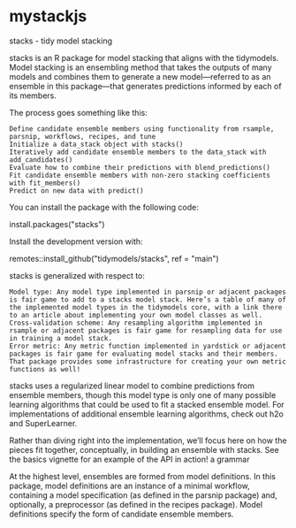 # mystackjs
stacks - tidy model stacking

stacks is an R package for model stacking that aligns with the tidymodels. Model stacking is an ensembling method that takes the outputs of many models and combines them to generate a new model—referred to as an ensemble in this package—that generates predictions informed by each of its members.

The process goes something like this:

    Define candidate ensemble members using functionality from rsample, parsnip, workflows, recipes, and tune
    Initialize a data_stack object with stacks()
    Iteratively add candidate ensemble members to the data_stack with add_candidates()
    Evaluate how to combine their predictions with blend_predictions()
    Fit candidate ensemble members with non-zero stacking coefficients with fit_members()
    Predict on new data with predict()

You can install the package with the following code:

install.packages("stacks")

Install the development version with:

remotes::install_github("tidymodels/stacks", ref = "main")

stacks is generalized with respect to:

    Model type: Any model type implemented in parsnip or adjacent packages is fair game to add to a stacks model stack. Here’s a table of many of the implemented model types in the tidymodels core, with a link there to an article about implementing your own model classes as well.
    Cross-validation scheme: Any resampling algorithm implemented in rsample or adjacent packages is fair game for resampling data for use in training a model stack.
    Error metric: Any metric function implemented in yardstick or adjacent packages is fair game for evaluating model stacks and their members. That package provides some infrastructure for creating your own metric functions as well!

stacks uses a regularized linear model to combine predictions from ensemble members, though this model type is only one of many possible learning algorithms that could be used to fit a stacked ensemble model. For implementations of additional ensemble learning algorithms, check out h2o and SuperLearner.

Rather than diving right into the implementation, we’ll focus here on how the pieces fit together, conceptually, in building an ensemble with stacks. See the basics vignette for an example of the API in action!
a grammar

At the highest level, ensembles are formed from model definitions. In this package, model definitions are an instance of a minimal workflow, containing a model specification (as defined in the parsnip package) and, optionally, a preprocessor (as defined in the recipes package). Model definitions specify the form of candidate ensemble members.